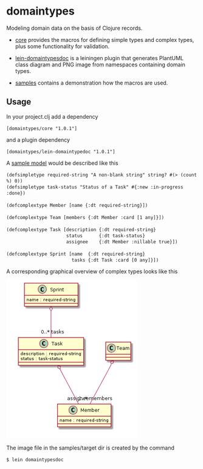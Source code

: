 domaintypes
===========

Modeling domain data on the basis of Clojure records.

 - [core](core) provides the macros for defining 
   simple types and complex types, plus some functionality for
   validation.

 - [lein-domaintypesdoc](lein-domaintypesdoc) is a leiningen plugin 
   that generates PlantUML class diagram and PNG image from namespaces containing
   domain types.

 - [samples](samples) contains a demonstration how the macros are used.

Usage
-----
In your project.clj add a dependency

    [domaintypes/core "1.0.1"]

and a plugin dependency

    [domaintypes/lein-domaintypedoc "1.0.1"]


A [sample model](samples/src/samples/projectmanagement.clj) would be described like this

    (defsimpletype required-string "A non-blank string" string? #(> (count %) 0))
    (defsimpletype task-status "Status of a Task" #{:new :in-progress :done})

    (defcomplextype Member [name {:dt required-string}])

    (defcomplextype Team [members {:dt Member :card [1 any]}])

    (defcomplextype Task [description {:dt required-string}
                          status      {:dt task-status}
                          assignee    {:dt Member :nillable true}])

    (defcomplextype Sprint [name  {:dt required-string}
                            tasks {:dt Task :card [0 any]}])


A corresponding graphical overview of complex types looks like this

![UML diagram of complextypes](domaintypes.png)

The image file in the samples/target dir is created by the command

    $ lein domaintypesdoc
